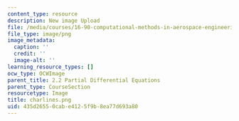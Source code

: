 ```yaml
---
content_type: resource
description: New image Upload
file: /media/courses/16-90-computational-methods-in-aerospace-engineering-spring-2014/435d26550cabe4125f9b8ea77d693a80_charlines.png
file_type: image/png
image_metadata:
  caption: ''
  credit: ''
  image-alt: ''
learning_resource_types: []
ocw_type: OCWImage
parent_title: 2.2 Partial Differential Equations
parent_type: CourseSection
resourcetype: Image
title: charlines.png
uid: 435d2655-0cab-e412-5f9b-8ea77d693a80
---
```

